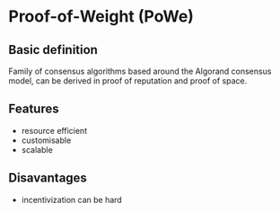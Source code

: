 # Proof-of-Weight \(PoWe\)

## Basic definition

Family of consensus algorithms based around the Algorand consensus model, can be derived in proof of reputation and proof of space.

## Features

* resource efficient
* customisable
* scalable

## Disavantages

* incentivization can be hard

